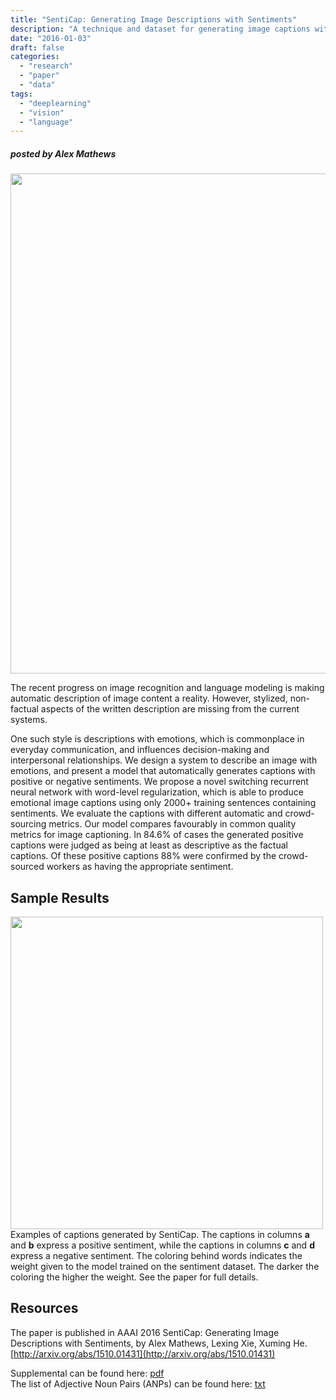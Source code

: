 ```yaml
---
title: "SentiCap: Generating Image Descriptions with Sentiments"
description: "A technique and dataset for generating image captions with strong positive or negative sentiment."
date: "2016-01-03"
draft: false
categories:
  - "research"
  - "paper"
  - "data"
tags:
  - "deeplearning"
  - "vision"
  - "language"
---
```


##### posted by _Alex Mathews_ <br />

<img src="/img/senticap/intro_example2.png" width="800"><br>

The recent progress on image recognition and language modeling is making automatic description of image content a reality. However, stylized, non-factual aspects of the written description are missing from the current systems. 

<!--more-->

One such style is descriptions with emotions, which is commonplace in everyday communication, and influences decision-making and interpersonal relationships. We design a system to describe an image with emotions, and present a model that automatically generates captions with positive or negative sentiments. We propose a novel switching recurrent neural network with word-level regularization, which is able to produce emotional image captions using only 2000+ training sentences containing sentiments. We evaluate the captions with different automatic and crowd-sourcing metrics. Our model compares favourably in common quality metrics for image captioning. In 84.6% of cases the generated positive captions were judged as being at least as descriptive as the factual captions. Of these positive captions 88% were confirmed by the crowd-sourced workers as having the appropriate sentiment.

Sample Results
--------------------

<img src="/img/senticap/3x4.jpg" width="500"><br>
Examples of captions generated by SentiCap. The captions in columns <b>a</b> and <b>b</b> express a positive sentiment, while the captions in columns <b>c</b> and <b>d</b> express a negative sentiment. The coloring behind words indicates the weight given to the model trained on the sentiment dataset. The darker the coloring the higher the weight. See the paper for full details.


Resources
--------------------

The paper is published in AAAI 2016
SentiCap: Generating Image Descriptions with Sentiments, by Alex Mathews, Lexing Xie, Xuming He. [http://arxiv.org/abs/1510.01431](http://arxiv.org/abs/1510.01431)

Supplemental can be found here: <a href="http://users.cecs.anu.edu.au/~u4534172/papers/senticap_suppliment.pdf">pdf</a><br>
The list of Adjective Noun Pairs (ANPs) can be found here: <a href="http://users.cecs.anu.edu.au/~u4534172/data/Senticap/anp_list.txt">txt</a>
